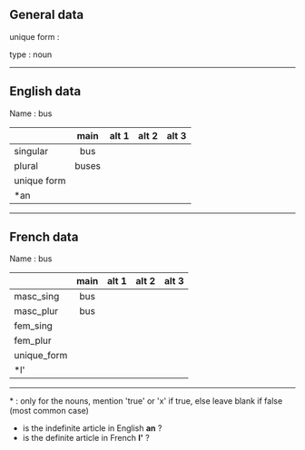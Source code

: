 ## General data

unique form :

type : noun

---

## English data

Name : bus

|             | main  | alt 1 | alt 2 | alt 3 |
| :---------- | :---: | :---: | :---: | ----- |
| singular    |  bus  |       |       |       |
| plural      | buses |       |       |       |
| unique form |       |       |       |       |
| \*an        |       |       |       |       |

---

## French data

Name : bus

|             | main | alt 1 | alt 2 | alt 3 |
| :---------- | :--: | :---: | :---: | :---: |
| masc_sing   | bus  |       |       |       |
| masc_plur   | bus  |       |       |       |
| fem_sing    |      |       |       |       |
| fem_plur    |      |       |       |       |
| unique_form |      |       |       |       |
| \*l'        |      |       |       |       |

---

\* : only for the nouns, mention 'true' or 'x' if true, else leave blank if false (most common case)

- is the indefinite article in English **an** ?
- is the definite article in French **l'** ?
